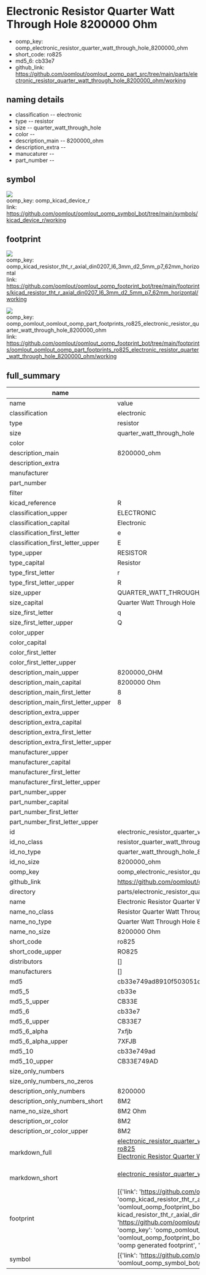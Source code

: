 # Electronic Resistor Quarter Watt Through Hole 8200000 Ohm

  
* oomp_key: oomp_electronic_resistor_quarter_watt_through_hole_8200000_ohm 
* short_code: ro825
* md5_6: cb33e7  
* github_link: https://github.com/oomlout/oomlout_oomp_part_src/tree/main/parts/electronic_resistor_quarter_watt_through_hole_8200000_ohm/working  
## naming details
* classification -- electronic
* type -- resistor
* size -- quarter_watt_through_hole
* color -- 
* description_main -- 8200000_ohm
* description_extra -- 
* manucaturer -- 
* part_number -- 



## symbol

![](symbol/{index}/working/working_600.png)  
oomp_key: oomp_kicad_device_r  
link: https://github.com/oomlout/oomlout_oomp_symbol_bot/tree/main/symbols/kicad_device_r/working  

## footprint

![](footprint/{index}/working/working_600.png)  
oomp_key: oomp_kicad_resistor_tht_r_axial_din0207_l6_3mm_d2_5mm_p7_62mm_horizontal  
link: https://github.com/oomlout/oomlout_oomp_footprint_bot/tree/main/footprints/kicad_resistor_tht_r_axial_din0207_l6_3mm_d2_5mm_p7_62mm_horizontal/working  

![](footprint/{index}/working/working_600.png)  
oomp_key: oomp_oomlout_oomlout_oomp_part_footprints_ro825_electronic_resistor_quarter_watt_through_hole_8200000_ohm  
link: https://github.com/oomlout/oomlout_oomp_footprint_bot/tree/main/footprints/oomlout_oomlout_oomp_part_footprints_ro825_electronic_resistor_quarter_watt_through_hole_8200000_ohm/working  

## full_summary
| name | value | 
| --- | --- | 
| name | value | 
| classification | electronic | 
| type | resistor | 
| size | quarter_watt_through_hole | 
| color |  | 
| description_main | 8200000_ohm | 
| description_extra |  | 
| manufacturer |  | 
| part_number |  | 
| filter |  | 
| kicad_reference | R | 
| classification_upper | ELECTRONIC | 
| classification_capital | Electronic | 
| classification_first_letter | e | 
| classification_first_letter_upper | E | 
| type_upper | RESISTOR | 
| type_capital | Resistor | 
| type_first_letter | r | 
| type_first_letter_upper | R | 
| size_upper | QUARTER_WATT_THROUGH_HOLE | 
| size_capital | Quarter Watt Through Hole | 
| size_first_letter | q | 
| size_first_letter_upper | Q | 
| color_upper |  | 
| color_capital |  | 
| color_first_letter |  | 
| color_first_letter_upper |  | 
| description_main_upper | 8200000_OHM | 
| description_main_capital | 8200000 Ohm | 
| description_main_first_letter | 8 | 
| description_main_first_letter_upper | 8 | 
| description_extra_upper |  | 
| description_extra_capital |  | 
| description_extra_first_letter |  | 
| description_extra_first_letter_upper |  | 
| manufacturer_upper |  | 
| manufacturer_capital |  | 
| manufacturer_first_letter |  | 
| manufacturer_first_letter_upper |  | 
| part_number_upper |  | 
| part_number_capital |  | 
| part_number_first_letter |  | 
| part_number_first_letter_upper |  | 
| id | electronic_resistor_quarter_watt_through_hole_8200000_ohm | 
| id_no_class | resistor_quarter_watt_through_hole_8200000_ohm | 
| id_no_type | quarter_watt_through_hole_8200000_ohm | 
| id_no_size | 8200000_ohm | 
| oomp_key | oomp_electronic_resistor_quarter_watt_through_hole_8200000_ohm | 
| github_link | https://github.com/oomlout/oomlout_oomp_part_src/tree/main/parts/electronic_resistor_quarter_watt_through_hole_8200000_ohm/working | 
| directory | parts/electronic_resistor_quarter_watt_through_hole_8200000_ohm | 
| name | Electronic Resistor Quarter Watt Through Hole 8200000 Ohm | 
| name_no_class | Resistor Quarter Watt Through Hole 8200000 Ohm | 
| name_no_type | Quarter Watt Through Hole 8200000 Ohm | 
| name_no_size | 8200000 Ohm | 
| short_code | ro825 | 
| short_code_upper | RO825 | 
| distributors | [] | 
| manufacturers | [] | 
| md5 | cb33e749ad8910f503051dcadf97eef0 | 
| md5_5 | cb33e | 
| md5_5_upper | CB33E | 
| md5_6 | cb33e7 | 
| md5_6_upper | CB33E7 | 
| md5_6_alpha | 7xfjb | 
| md5_6_alpha_upper | 7XFJB | 
| md5_10 | cb33e749ad | 
| md5_10_upper | CB33E749AD | 
| size_only_numbers |  | 
| size_only_numbers_no_zeros |  | 
| description_only_numbers | 8200000 | 
| description_only_numbers_short | 8M2 | 
| name_no_size_short | 8M2 Ohm | 
| description_or_color | 8M2 | 
| description_or_color_upper | 8M2 | 
| markdown_full | [electronic_resistor_quarter_watt_through_hole_8200000_ohm](https://github.com/oomlout/oomlout_oomp_part_src/tree/main/parts/electronic_resistor_quarter_watt_through_hole_8200000_ohm/working)<br>[ro825](https://github.com/oomlout/oomlout_oomp_part_src/tree/main/parts/electronic_resistor_quarter_watt_through_hole_8200000_ohm/working)<br>[Electronic Resistor Quarter Watt Through Hole 8200000 Ohm](https://github.com/oomlout/oomlout_oomp_part_src/tree/main/parts/electronic_resistor_quarter_watt_through_hole_8200000_ohm/working)<br><br> | 
| markdown_short | [electronic_resistor_quarter_watt_through_hole_8200000_ohm](https://github.com/oomlout/oomlout_oomp_part_src/tree/main/parts/electronic_resistor_quarter_watt_through_hole_8200000_ohm/working)<br><br> | 
| footprint | [{'link': 'https://github.com/oomlout/oomlout_oomp_footprint_bot/tree/main/foootprntss/kicad_resistor_tht_r_axial_din0207_l6_3mm_d2_5mm_p7_62mm_horizontal', 'oomp_key': 'oomp_kicad_resistor_tht_r_axial_din0207_l6_3mm_d2_5mm_p7_62mm_horizontal', 'directory': 'oomlout_oomp_footprint_bot/footprints/kicad_resistor_tht_r_axial_din0207_l6_3mm_d2_5mm_p7_62mm_horizontal//working/working.kicad_mod', 'note': 'source footprint kicad_resistor_tht_r_axial_din0207_l6_3mm_d2_5mm_p7_62mm_horizontal', 'index': 0}, {'link': 'https://github.com/oomlout/oomlout_oomp_footprint_bot/tree/main/foootprntss/oomlout_oomlout_oomp_part_footprints_ro825_electronic_resistor_quarter_watt_through_hole_8200000_ohm', 'oomp_key': 'oomp_oomlout_oomlout_oomp_part_footprints_ro825_electronic_resistor_quarter_watt_through_hole_8200000_ohm', 'directory': 'oomlout_oomp_footprint_bot/footprints/oomlout_oomlout_oomp_part_footprints_ro825_electronic_resistor_quarter_watt_through_hole_8200000_ohm//working/working.kicad_mod', 'note': 'oomp generated footprint', 'index': 1}] | 
| symbol | [{'link': 'https://github.com/oomlout/oomlout_oomp_symbol_bot/tree/main/symbols/kicad_device_r', 'oomp_key': 'oomp_kicad_device_r', 'directory': 'oomlout_oomp_symbol_bot/symbols/kicad_device_r//working/working.kicad_sym', 'index': 0}] | 
